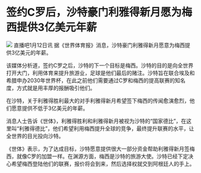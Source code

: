 # 签约C罗后，沙特豪门利雅得新月愿为梅西提供3亿美元年薪

![](https://inews.gtimg.com/newsapp_bt/0/15607033125/1000)
直播吧1月12日讯 据《世界体育报》消息，沙特豪门利雅得新月愿意为梅西提供3亿美元的年薪。

该媒体分析道，签约C罗之后，沙特的下一个目标是梅西。沙特的目的是向全世界打开大门，利用体育来提升旅游业，足球是他们最后的赌注。沙特旨在联合埃及和希腊申办2030年世界杯，在此之前他们需要通过C罗和梅西的提高联赛的知名度，方式就是用丰厚的报酬吸引他们。

在沙特，关于利雅得胜利最大的对手利雅得新月希望签下梅西的传闻愈演愈烈，他们愿意提供不低于3亿美元的年薪。

消息人士告诉《世体》，利雅得胜利和利雅得新月被视为沙特的“国家德比”，在这里叫“利雅得德比”，他们希望利用梅西提升全球的竞争，最终提升联赛的水平，让全世界的目光投向沙特。

《世体》表示，为了达成目标，沙特愿意提供很大一部分资金帮助利雅得新月签梅西，就像C罗的加盟一样。在渊源方面，梅西是沙特的旅游大使。沙特已经下定决心希望梅西登陆他们的联赛，报价将会到来，然后选择权就交到阿根廷人的手上。

